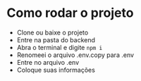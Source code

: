 # Como rodar o projeto

- Clone ou baixe o projeto
- Entre na pasta do backend
- Abra o terminal e digite `npm i`
- Renomeei o arquivo .env.copy para .env
- Entre no arquivo .env
- Coloque suas informações
